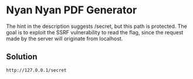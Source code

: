 # Nyan Nyan PDF Generator

The hint in the description suggests /secret, but this path is protected.
The goal is to exploit the SSRF vulnerability to read the flag, since the request made by the server will originate from localhost.

## Solution

```
http://127.0.0.1/secret
```